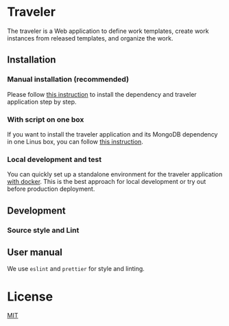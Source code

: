 # Traveler
The traveler is a Web application to define work templates, create work instances from released templates, and organize the work. 
## Installation

### Manual installation (recommended)

Please follow [this instruction](installation-step.md) to install the dependency and traveler application step by step. 

### With script on one box

If you want to install the traveler application and its MongoDB dependency in one Linus box, you can follow [this instruction](installation-script.md).  

### Local development and test

You can quickly set up a standalone environment for the traveler application [with docker](docker.md). This is the best approach for local development or try out before production deployment.  

## Development
### Source style and Lint

## User manual

We use `eslint` and `prettier` for style and linting. 
# License

[MIT](https://github.com/dongliu/traveler/blob/master/LICENSE.md)
